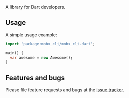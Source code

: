 A library for Dart developers.

## Usage

A simple usage example:

```dart
import 'package:mobx_cli/mobx_cli.dart';

main() {
  var awesome = new Awesome();
}
```

## Features and bugs

Please file feature requests and bugs at the [issue tracker][tracker].

[tracker]: http://example.com/issues/replaceme
